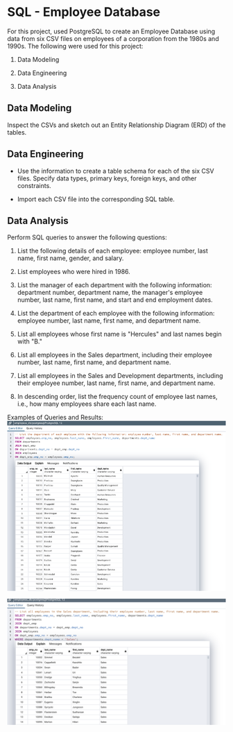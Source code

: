 # SQL - Employee Database

For this project, used PostgreSQL to create an Employee Database using data from six CSV files on employees of a corporation from the 1980s and 1990s.
The following were used for this project:

1. Data Modeling

2. Data Engineering

3. Data Analysis


## Data Modeling

Inspect the CSVs and sketch out an Entity Relationship Diagram (ERD) of the tables. 

## Data Engineering

* Use the information to create a table schema for each of the six CSV files. Specify data types, primary keys, foreign keys, and other constraints.

* Import each CSV file into the corresponding SQL table.

## Data Analysis

Perform SQL queries to answer the following questions:

1. List the following details of each employee: employee number, last name, first name, gender, and salary.

2. List employees who were hired in 1986.

3. List the manager of each department with the following information: department number, department name, the manager's employee number, last name, first name, and start and end employment dates.

4. List the department of each employee with the following information: employee number, last name, first name, and department name.

5. List all employees whose first name is "Hercules" and last names begin with "B."

6. List all employees in the Sales department, including their employee number, last name, first name, and department name.

7. List all employees in the Sales and Development departments, including their employee number, last name, first name, and department name.

8. In descending order, list the frequency count of employee last names, i.e., how many employees share each last name.

Examples of Queries and Results:
  ![query 4](Images/Query2.png)
  
  ![query 6](Images/Query1.png)
